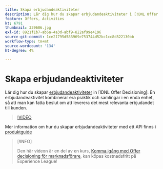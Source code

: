 ```yaml
---
title: Skapa erbjudandeaktiviteter
description: Lär dig hur du skapar erbjudandeaktiviteter i [!DNL Offer Decisioning]. En erbjudandeaktivitet kombinerar era praktik och samlingar i en enda enhet, så att man kan fatta beslut om att leverera det mest relevanta erbjudandet till kunden.
feature: Offers, Activities
kt: 6791
thumbnail: 329606.jpg
exl-id: 8921f1b7-ab6a-4a3d-abf9-822af99e4196
source-git-commit: 1ce21795d583969e753744d52bc1cc8d822130bb
workflow-type: tm+mt
source-wordcount: '134'
ht-degree: 4%

---
```


# Skapa erbjudandeaktiviteter

Lär dig hur du skapar [erbjudandeaktiviteter](https://experienceleague.adobe.com/docs/journey-optimizer/using/offer-decisioniong/create-manage-activities/create-offer-activities.html) in [!DNL Offer Decisioning]. En erbjudandeaktivitet kombinerar era praktik och samlingar i en enda enhet, så att man kan fatta beslut om att leverera det mest relevanta erbjudandet till kunden.

>[!VIDEO](https://video.tv.adobe.com/v/329606?quality=12&learn=on)

Mer information om hur du skapar erbjudandeaktiviteter med ett API finns i [produktguide](https://experienceleague.adobe.com/docs/journey-optimizer/using/offer-decisioniong/api-reference/activities-api/create.html)

>[!INFO]
>
> Den här videon är en del av en kurs, [Komma igång med Offer decisioning för marknadsförare](https://experienceleague.adobe.com/?recommended=ExperiencePlatform-U-1-2020.1.offerdecisioning), kan köpas kostnadsfritt på Experience League!
